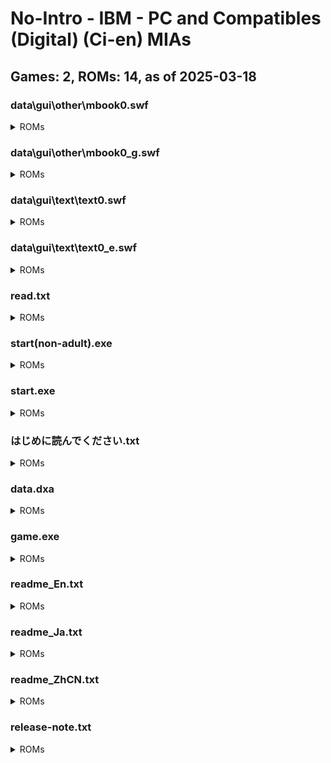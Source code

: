 # No-Intro - IBM - PC and Compatibles (Digital) (Ci-en) MIAs
## Games: 2, ROMs: 14, as of 2025-03-18

### data\gui\other\mbook0.swf
<details>
<summary>ROMs</summary>

- data\gui\other\mbook0.swf, CRC: bd3d8315
</details>

### data\gui\other\mbook0_g.swf
<details>
<summary>ROMs</summary>

- data\gui\other\mbook0_g.swf, CRC: 6a6d95c8
</details>

### data\gui\text\text0.swf
<details>
<summary>ROMs</summary>

- data\gui\text\text0.swf, CRC: 72f104d2
</details>

### data\gui\text\text0_e.swf
<details>
<summary>ROMs</summary>

- data\gui\text\text0_e.swf, CRC: fb426faf
</details>

### read.txt
<details>
<summary>ROMs</summary>

- read.txt, CRC: 18d66ab7
</details>

### start(non-adult).exe
<details>
<summary>ROMs</summary>

- start(non-adult).exe, CRC: d0518a78
</details>

### start.exe
<details>
<summary>ROMs</summary>

- start.exe, CRC: 3333ca36
</details>

### はじめに読んでください.txt
<details>
<summary>ROMs</summary>

- はじめに読んでください.txt, CRC: d5726311
</details>

### data.dxa
<details>
<summary>ROMs</summary>

- data.dxa, CRC: fb5e3d96
</details>

### game.exe
<details>
<summary>ROMs</summary>

- game.exe, CRC: 63875a79
</details>

### readme_En.txt
<details>
<summary>ROMs</summary>

- readme_En.txt, CRC: 8d7b0925
</details>

### readme_Ja.txt
<details>
<summary>ROMs</summary>

- readme_Ja.txt, CRC: ea25850b
</details>

### readme_ZhCN.txt
<details>
<summary>ROMs</summary>

- readme_ZhCN.txt, CRC: e7cdb024
</details>

### release-note.txt
<details>
<summary>ROMs</summary>

- release-note.txt, CRC: a86fc86b
</details>

